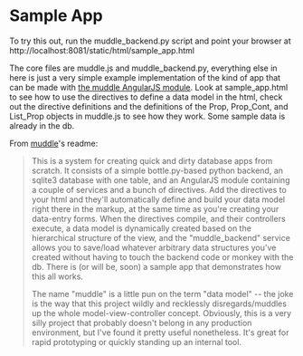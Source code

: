 # Sample App

To try this out, run the muddle_backend.py script and point your browser at http://localhost:8081/static/html/sample_app.html

The core files are muddle.js and muddle_backend.py, everything else in here is just a very simple example implementation of the kind of app that can be made with [the muddle AngularJS module](https://github.com/bp-bp/muddle). Look at sample_app.html to see how to use the directives to define a data model in the html, check out the directive definitions and the definitions of the Prop, Prop_Cont, and List_Prop objects in muddle.js to see how they work. Some sample data is already in the db.

From [muddle](https://github.com/bp-bp/muddle)'s readme:

>This is a system for creating quick and dirty database apps from scratch. It consists of a simple bottle.py-based python backend, an sqlite3 database with one table, and an AngularJS module containing a couple of services and a bunch of directives. Add the directives to your html and they'll automatically define and build your data model right there in the markup, at the same time as you're creating your data-entry forms. When the directives compile, and their controllers execute, a data model is dynamically created based on the hierarchical structure of the view, and the "muddle_backend" service allows you to save/load whatever arbitrary data structures you've created without having to touch the backend code or monkey with the db. There is (or will be, soon) a sample app that demonstrates how this all works.
>
>The name "muddle" is a little pun on the term "data model" -- the joke is the way that this project wildly and recklessly disregards/muddles up the whole model-view-controller concept. Obviously, this is a very silly project that probably doesn't belong in any production environment, but I've found it pretty useful nonetheless. It's great for rapid prototyping or quickly standing up an internal tool.
